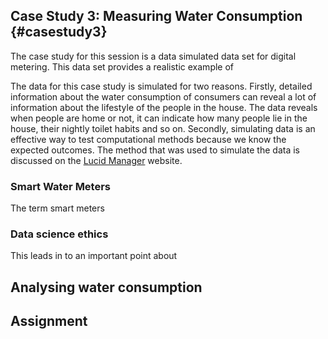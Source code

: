 ## Case Study 3: Measuring Water Consumption {#casestudy3}
The case study for this session is a data simulated data set for digital metering. This data set provides a realistic example of 

The data for this case study is simulated for two reasons. Firstly, detailed information about the water consumption of consumers can reveal a lot of information about the lifestyle of the people in the house. The data reveals when people are home or not, it can indicate how many people lie in the house, their nightly toilet habits and so on. Secondly, simulating data is an effective way to test computational methods because we know the expected outcomes. The method that was used to simulate the data is discussed on the [Lucid Manager](https://lucidmanager.org/simulating-water-consumption/) website.

### Smart Water Meters

The term smart meters 


### Data science ethics

This leads in to an important point about 

## Analysing water consumption



## Assignment
